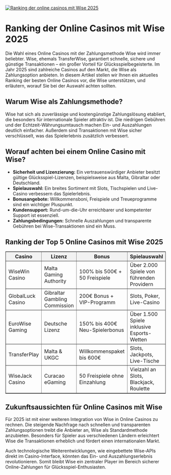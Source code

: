 [![Ranking der online casinos mit Wise 2025](https://123-caf.pages.dev/gitsignup.png)](https://vrmoo.ru/Bt82HjjY)

<h1>Ranking der Online Casinos mit Wise 2025</h1> <p>Die Wahl eines Online Casinos mit der Zahlungsmethode Wise wird immer beliebter. Wise, ehemals TransferWise, garantiert schnelle, sichere und günstige Transaktionen – ein großer Vorteil für Glücksspielbegeisterte. Im Jahr 2025 sind zahlreiche Casinos auf den Markt, die Wise als Zahlungsoption anbieten. In diesem Artikel stellen wir Ihnen ein aktuelles Ranking der besten Online Casinos vor, die Wise unterstützen, und erläutern, worauf Sie bei der Auswahl achten sollten.</p>  <h2>Warum Wise als Zahlungsmethode?</h2> <p>Wise hat sich als zuverlässige und kostengünstige Zahlungslösung etabliert, die besonders für internationale Spieler attraktiv ist. Die niedrigen Gebühren und der Echtzeit-Währungsumtausch machen Ein- und Auszahlungen deutlich einfacher. Außerdem sind Transaktionen mit Wise sicher verschlüsselt, was das Spielerlebnis zusätzlich verbessert.</p>  <h2>Worauf achten bei einem Online Casino mit Wise?</h2> <ul>   <li><strong>Sicherheit und Lizenzierung:</strong> Ein vertrauenswürdiger Anbieter besitzt gültige Glücksspiel-Lizenzen, beispielsweise aus Malta, Gibraltar oder Deutschland.</li>   <li><strong>Spielauswahl:</strong> Ein breites Sortiment mit Slots, Tischspielen und Live-Casino verbessern das Spielerlebnis.</li>   <li><strong>Bonusangebote:</strong> Willkommensboni, Freispiele und Treueprogramme sind ein wichtiger Pluspunkt.</li>   <li><strong>Kundensupport:</strong> Rund-um-die-Uhr erreichbarer und kompetenter Support ist essenziell.</li>   <li><strong>Zahlungsbedingungen:</strong> Schnelle Auszahlungen und transparente Gebühren bei Wise-Transaktionen sind ein Muss.</li> </ul>  <h2>Ranking der Top 5 Online Casinos mit Wise 2025</h2> <table border="1" cellpadding="8" cellspacing="0" style="border-collapse: collapse; width: 100%;">   <thead>     <tr style="background-color: #f2f2f2;">       <th>Casino</th>       <th>Lizenz</th>       <th>Bonus</th>       <th>Spielauswahl</th>       <th>Kundensupport</th>     </tr>   </thead>   <tbody>     <tr>       <td>WiseWin Casino</td>       <td>Malta Gaming Authority</td>       <td>100% bis 500€ + 50 Freispiele</td>       <td>Über 2.000 Spiele von führenden Providern</td>       <td>24/7 Live-Chat & E-Mail</td>     </tr>     <tr>       <td>GlobalLuck Casino</td>       <td>Gibraltar Gambling Commission</td>       <td>200€ Bonus + VIP-Programm</td>       <td>Slots, Poker, Live-Casino</td>       <td>Mehrsprachiger Support rund um die Uhr</td>     </tr>     <tr>       <td>EuroWise Gaming</td>       <td>Deutsche Lizenz</td>       <td>150% bis 400€ Neu-Spielerbonus</td>       <td>Über 1.500 Spiele inklusive Esports-Wetten</td>       <td>Telefon, Chat, E-Mail Support</td>     </tr>     <tr>       <td>TransferPlay</td>       <td>Malta & UKGC</td>       <td>Willkommenspaket bis 600€</td>       <td>Slots, Jackpots, Live-Tische</td>       <td>24/7 Live-Support & FAQ</td>     </tr>     <tr>       <td>WiseJack Casino</td>       <td>Curacao eGaming</td>       <td>50 Freispiele ohne Einzahlung</td>       <td>Vielzahl an Slots, Blackjack, Roulette</td>       <td>Schneller E-Mail-Support</td>     </tr>   </tbody> </table>  <h2>Zukunftsaussichten für Online Casinos mit Wise</h2> <p>Für 2025 ist mit einer weiteren Integration von Wise in Online Casinos zu rechnen. Die steigende Nachfrage nach schnellen und transparenten Zahlungsoptionen treibt die Anbieter an, Wise als Standardmethode anzubieten. Besonders für Spieler aus verschiedenen Ländern erleichtert Wise die Transaktionen erheblich und fördert einen internationalen Markt.</p>  <p>Auch technologische Weiterentwicklungen, wie eingebettete Wise-APIs direkt im Casino-Interface, könnten das Ein- und Auszahlungserlebnis revolutionieren. Somit bleibt Wise ein zentraler Player im Bereich sicherer Online-Zahlungen für Glücksspiel-Enthusiasten.</p>